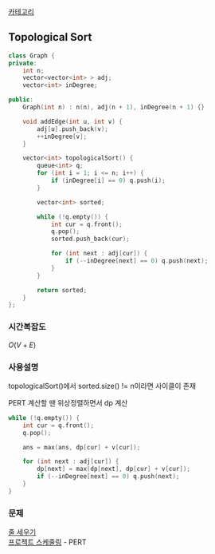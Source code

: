 [카테고리](/README.md)
## Topological Sort
```cpp
class Graph {
private:
    int n;
    vector<vector<int> > adj;
    vector<int> inDegree;

public:
    Graph(int n) : n(n), adj(n + 1), inDegree(n + 1) {}

    void addEdge(int u, int v) {
        adj[u].push_back(v);
        ++inDegree[v];
    }

    vector<int> topologicalSort() {
        queue<int> q;
        for (int i = 1; i <= n; i++) {
            if (inDegree[i] == 0) q.push(i);
        }

        vector<int> sorted;

        while (!q.empty()) {
            int cur = q.front();
            q.pop();
            sorted.push_back(cur);

            for (int next : adj[cur]) {
                if (--inDegree[next] == 0) q.push(next);
            }
        }

        return sorted;
    }
};
```
### 시간복잡도 
$O(V + E)$

### 사용설명
topologicalSort()에서 sorted.size() != n이라면 사이클이 존재

PERT 계산할 땐 위상정렬하면서 dp 계산   
```cpp
while (!q.empty()) {
    int cur = q.front();
    q.pop();

    ans = max(ans, dp[cur] + v[cur]);

    for (int next : adj[cur]) {
        dp[next] = max(dp[next], dp[cur] + v[cur]);
        if (--inDegree[next] == 0) q.push(next);
    }
}
```

### 문제
[줄 세우기](https://www.acmicpc.net/problem/2252)   
[프로젝트 스케줄링](https://www.acmicpc.net/problem/14907) - PERT   